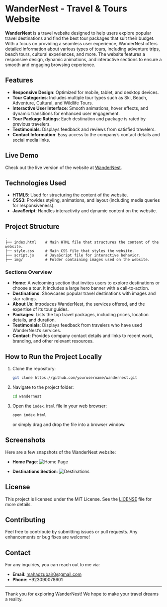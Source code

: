 
# WanderNest - Travel & Tours Website

**WanderNest** is a travel website designed to help users explore popular travel destinations and find the best tour packages that suit their budget. With a focus on providing a seamless user experience, WanderNest offers detailed information about various types of tours, including adventure trips, beach tours, cultural experiences, and more. The website features a responsive design, dynamic animations, and interactive sections to ensure a smooth and engaging browsing experience.

## Features

- **Responsive Design**: Optimized for mobile, tablet, and desktop devices.
- **Tour Categories**: Includes multiple tour types such as Ski, Beach, Adventure, Cultural, and Wildlife Tours.
- **Interactive User Interface**: Smooth animations, hover effects, and dynamic transitions for enhanced user engagement.
- **Tour Package Ratings**: Each destination and package is rated by previous travelers.
- **Testimonials**: Displays feedback and reviews from satisfied travelers.
- **Contact Information**: Easy access to the company’s contact details and social media links.

## Live Demo

Check out the live version of the website at [WanderNest](#).

## Technologies Used

- **HTML5**: Used for structuring the content of the website.
- **CSS3**: Provides styling, animations, and layout (including media queries for responsiveness).
- **JavaScript**: Handles interactivity and dynamic content on the website.

## Project Structure

```
.
├── index.html    # Main HTML file that structures the content of the website.
├── style.css     # Main CSS file that styles the website.
├── script.js     # JavaScript file for interactive behavior.
├── img/          # Folder containing images used on the website.
```

### Sections Overview

- **Home**: A welcoming section that invites users to explore destinations or choose a tour. It includes a large hero banner with a call-to-action.
- **Destinations**: Showcases popular travel destinations with images and star ratings.
- **About Us**: Introduces WanderNest, the services offered, and the expertise of its tour guides.
- **Packages**: Lists the top travel packages, including prices, location details, and duration.
- **Testimonials**: Displays feedback from travelers who have used WanderNest’s services.
- **Contact**: Provides company contact details and links to recent work, branding, and other relevant resources.

## How to Run the Project Locally

1. Clone the repository:
    ```bash
    git clone https://github.com/yourusername/wandernest.git
    ```
2. Navigate to the project folder:
    ```bash
    cd wandernest
    ```
3. Open the `index.html` file in your web browser:
    ```bash
    open index.html
    ```
    or simply drag and drop the file into a browser window.

## Screenshots

Here are a few snapshots of the WanderNest website:

- **Home Page**:
  ![Home Page](img/home_screenshot.png)

- **Destinations Section**:
  ![Destinations](img/destinations_screenshot.png)

## License

This project is licensed under the MIT License. See the [LICENSE](LICENSE) file for more details.

## Contributing

Feel free to contribute by submitting issues or pull requests. Any enhancements or bug fixes are welcome!

## Contact

For any inquiries, you can reach out to me via:

- **Email**: mahadzubair0@gmail.com
- **Phone**: +923090078601

---

Thank you for exploring WanderNest! We hope to make your travel dreams a reality.
```
